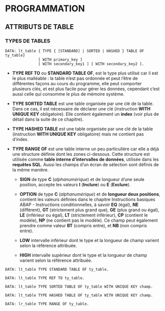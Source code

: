 # **PROGRAMMATION**

## **ATTRIBUTS DE TABLE**

### **TYPES DE TABLES**

```ABAP
DATA: lt_table { TYPE { [STANDARD] | SORTED | HASHED } TABLE OF ty_table}  
               [ WITH primary_key ]  
               [ WITH secondary_key1 ] [ WITH secondary_key2 ].
```

+ **TYPE REF TO** ou **STANDARD TABLE OF**, est le type plus utilisé car il est le plus malléable : la table n’est pas ordonnée et peut l’être de différentes façons au cours du programme, elle peut comporter plusieurs clés, et est plus facile pour gérer les données, cependant c’est aussi celle qui consomme le plus de mémoire système.

+ **TYPE SORTED TABLE** est une table organisée par une clé de la table. Dans ce cas, il est nécessaire de déclarer une clé (instruction **WITH UNIQUE KEY** obligatoire). Elle contient également un **index** (voir plus de détail dans la suite de ce chapitre).

+ **TYPE HASHED TABLE** est une table organisée par une clé de la table (instruction **WITH UNIQUE KEY** obligatoire) mais ne contient pas d’index.

+ **TYPE RANGE OF** est une table interne un peu particulière car elle a déjà une structure définie dont les zones ci-dessous. Cette structure est utilisée comme **table interne d’intervalles de données**, utilisée dans les **requêtes SQL**. Aussi les champs d’un écran de sélection sont définis de la même manière.

    - **SIGN** de type **C** (_alphanumérique_) et de longueur d’une seule position, accepte les valeurs **I** (**Inclure**) ou **E** (**Exclure**).

    - **OPTION** de type **C** (_alphanumérique_) et de **longueur deux positions**, contient les valeurs définies dans le chapitre Instructions basiques ABAP - Instructions conditionnelles, à savoir **EQ** (égal), **NE** (différent), **GT** (strictement plus grand que), **GE** (plus grand ou égal), **LE** (inférieur ou égal), **LT** (strictement inférieur), **CP** (contient le modèle), **NP** (ne contient pas le modèle). Ce champ peut également prendre comme valeur **BT** (compris entre), et **NB** (non compris entre).

    - **LOW** intervalle inférieur dont le type et la longueur de champ varient selon la référence attribuée.

    - **HIGH** intervalle supérieur dont le type et la longueur de champ varient selon la référence attribuée.

```ABAP
DATA: lt_table TYPE STANDARD TABLE OF ty_table.
```

```ABAP
DATA: lt_table TYPE REF TO ty_table.
```

```ABAP
DATA: lt_table TYPE SORTED TABLE OF ty_table WITH UNIQUE KEY champ.
```

```ABAP
DATA: lt_table TYPE HASHED TABLE OF ty_table WITH UNIQUE KEY champ.
```

```ABAP
DATA: lr_table TYPE RANGE OF ty_table.
```